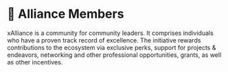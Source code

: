 # 🦸 Alliance Members

xAlliance is a community for community leaders. It comprises individuals who have a proven track record of excellence. The initiative rewards contributions to the ecosystem via exclusive perks, support for projects & endeavors, networking and other professional opportunities, grants, as well as other incentives.

